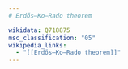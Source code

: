 ```yaml
---
# Erdős–Ko–Rado theorem

wikidata: Q718875
msc_classification: "05"
wikipedia_links:
  - "[[Erdős–Ko–Rado theorem]]"
---
```

